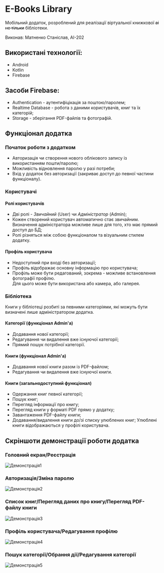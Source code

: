 # E-Books Library
Мобільний додаток, розроблений для реалізації віртуальної книжкової <s>аі не тільки</s> бібліотеки.  

Виконав: Матненко Станіслав, АІ-202
## Використані технології:
- Android
- Kotlin
- Firebase
## Засоби Firebase:
- Authentication - аутентифіцікація за поштою/паролем;
- Realtime Database - робота з даними користувачів, книг та їх категорій;
- Storage - зберігання PDF-файлів та фотографій.
## Функціонал додатка
### Початок роботи з додатком
- Авторизація чи створення нового облікового запису із використанням пошти/паролю;
- Можливість відновлення паролю у разі потреби;
- Вхід у додаток без авторизації (закриває доступ до певної частини функціоналу).
### Користувачі
#### Ролі користувачів
- Дві ролі - *Звичайний* (User) чи *Адміністратор* (Admin);
- Кожен створений користувач автоматично стає звичайним.  
Визначення адміністратора можливе лише для того, хто має прямий доступ до БД;
- Ролі різняться між собою функціоналом та візуальним стилем додатку.
#### Профіль користувача
- Недоступний при вході без авторизації;
- Профіль відображає основну інформацію про користувача;
- Профіль може бути редагований, зокрема - можливе встановлення фотографії профілю.  
Для цього може бути використана або камера, або галерея.
### Бібліотека
Книги у бібліотеці розбиті за певними категоріями, які можуть бути визначені лише адміністратором додатка.
#### Категорії (функціонал Admin'а)
- Додавання нової категорії;
- Редагування чи видалення вже існуючої категорії;
- Прямий пошук потрібної категорії.
#### Книги (функціонал Admin'а)
- Додавання нової книги разом із PDF-файлом;
- Редагування чи видалення вже існуючої книги.
#### Книги (загальнодоступний функціонал)
- Одержання книг певної категорії;
- Пошук книг;
- Перегляд інформації про книгу;
- Перегляд книги у форматі PDF прямо у додатку;
- Завантаження PDF-файлу книги;
- Додавання/видалення книги до/зі списку улюблених книг;
Улюблені книги відображаються у профілі користувача.
## Скріншоти демонстрації роботи додатка
### Головний екран/Реєстрація
![Демонстрація1](https://docs.google.com/uc?id=13lLF3TxiZZ-XW5voYYrsCsGXJnyKYiEa)
### Авторизація/Зміна паролю
![Демонстрація2](https://docs.google.com/uc?id=1qrVVffWm_g_P-7upcwrDhiOJFxFiOmRj)
### Список книг/Перегляд даних про книгу/Перегляд PDF-файлу книги
![Демонстрація3](https://docs.google.com/uc?id=1TXeyAsHBH-4r4P8O7LzVHUmICizFxTP3)
### Профіль користувача/Редагування профілю
![Демонстрація4](https://docs.google.com/uc?id=1cXWWmNlZwIR5B3Euh89IcmxxflZDUsIo)
### Пошук категорії/Обрання дії/Редагування категорії
![Демонстрація5](https://docs.google.com/uc?id=18XKsGEjOYRRZI3xOkrnOIGNyGz7gtupf)
